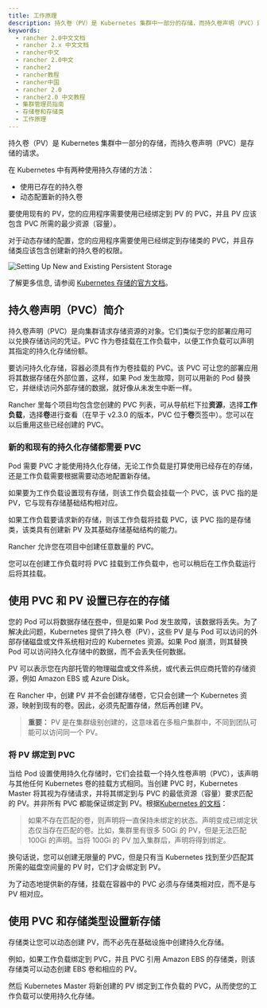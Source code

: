 ```yaml
---
title: 工作原理
description: 持久卷（PV）是 Kubernetes 集群中一部分的存储，而持久卷声明（PVC）是存储的请求。在 Kubernetes 中有两种使用持久存储的方法：使用已存在的持久卷或动态配置新的持久卷。要使用现有的 PV，您的应用程序需要使用已经绑定到 PV 的 PVC，并且 PV 应该包含 PVC 所需的最少资源（容量）。
keywords:
  - rancher 2.0中文文档
  - rancher 2.x 中文文档
  - rancher中文
  - rancher 2.0中文
  - rancher2
  - rancher教程
  - rancher中国
  - rancher 2.0
  - rancher2.0 中文教程
  - 集群管理员指南
  - 存储卷和存储类
  - 工作原理
---
```


持久卷（PV）是 Kubernetes 集群中一部分的存储，而持久卷声明（PVC）是存储的请求。

在 Kubernetes 中有两种使用持久存储的方法：

- 使用已存在的持久卷
- 动态配置新的持久卷

要使用现有的 PV，您的应用程序需要使用已经绑定到 PV 的 PVC，并且 PV 应该包含 PVC 所需的最少资源（容量）。

对于动态存储的配置，您的应用程序需要使用已经绑定到存储类的 PVC，并且存储类应该包含创建新的持久卷的权限。

![Setting Up New and Existing Persistent Storage](/img/rancher/rancher-storage.svg)

了解更多信息, 请参阅 [Kubernetes 存储的官方文档](https://kubernetes.io/docs/concepts/storage/volumes/)。

## 持久卷声明（PVC）简介

持久卷声明（PVC）是向集群请求存储资源的对象。它们类似于您的部署应用可以兑换存储访问的凭证。PVC 作为卷挂载在工作负载中，以便工作负载可以声明其指定的持久化存储份额。

要访问持久化存储，容器必须具有作为卷挂载的 PVC。该 PVC 可让您的部署应用将其数据存储在外部位置，这样，如果 Pod 发生故障，则可以用新的 Pod 替换它，并继续访问外部存储的数据，就好像从未发生中断一样。

Rancher 里每个项目均包含您创建的 PVC 列表，可从导航栏下拉**资源**，选择**工作负载**，选择**卷**进行查看（在早于 v2.3.0 的版本，PVC 位于**卷**页签中）。您可以在以后重用这些已经创建的 PVC。

### 新的和现有的持久化存储都需要 PVC

Pod 需要 PVC 才能使用持久化存储，无论工作负载是打算使用已经存在的存储，还是工作负载需要根据需要动态地配置新存储。

如果要为工作负载设置现有存储，则该工作负载会挂载一个 PVC，该 PVC 指的是 PV，它与现有存储基础结构相对应。

如果工作负载要请求新的存储，则该工作负载将挂载 PVC，该 PVC 指的是存储类，该类具有创建新 PV 及其基础存储基础结构的能力。

Rancher 允许您在项目中创建任意数量的 PVC。

您可以在创建工作负载时将 PVC 挂载到工作负载中，也可以稍后在工作负载运行后将其挂载。

## 使用 PVC 和 PV 设置已存在的存储

您的 Pod 可以将数据存储在[卷](https://kubernetes.io/docs/concepts/storage/volumes/)中，但是如果 Pod 发生故障，该数据将丢失。为了解决此问题，Kubernetes 提供了持久卷（PV），这些 PV 是与 Pod 可以访问的外部存储磁盘或文件系统相对应的 Kubernetes 资源。如果 Pod 崩溃，则其替换 Pod 可以访问持久化存储中的数据，而不会丢失任何数据。

PV 可以表示您在内部托管的物理磁盘或文件系统，或代表云供应商托管的存储资源，例如 Amazon EBS 或 Azure Disk。

在 Rancher 中，创建 PV 并不会创建存储卷，它只会创建一个 Kubernetes 资源，映射到现有的卷。因此，必须先配置存储，然后再创建 PV。

> **重要：** PV 是在集群级别创建的，这意味着在多租户集群中，不同到团队可能可以访问同一个 PV。

### 将 PV 绑定到 PVC

当给 Pod 设置使用持久化存储时，它们会挂载一个持久性卷声明（PVC），该声明与其他任何 Kubernetes 卷的挂载方式相同。当创建 PVC 时，Kubernetes Master 将其视为存储请求，并将其绑定到与 PVC 的最低资源（容量）要求匹配的 PV。并非所有 PVC 都能保证绑定到 PV。根据[Kubernetes 的文档](https://kubernetes.io/docs/concepts/storage/persistent-volumes/)：

> 如果不存在匹配的卷，则声明将一直保持未绑定的状态。声明变成已绑定状态仅当存在匹配的卷。比如，集群里有很多 50Gi 的 PV，但是无法匹配 100Gi 的声明。当将 100Gi 的 PV 加入集群后，声明将得到绑定。

换句话说，您可以创建无限量的 PVC，但是只有当 Kubernetes 找到至少匹配其所需的磁盘空间量的 PV 时，它们才会绑定到 PV。

为了动态地提供新的存储，挂载在容器中的 PVC 必须与存储类相对应，而不是与 PV 相对应。

## 使用 PVC 和存储类型设置新存储

存储类让您可以动态创建 PV，而不必先在基础设施中创建持久化存储。

例如，如果工作负载绑定到 PVC，并且 PVC 引用 Amazon EBS 的存储类，则该存储类可以动态创建 EBS 卷和相应的 PV。

然后 Kubernetes Master 将新创建的 PV 绑定到工作负载的 PVC，从而使您的工作负载可以使用持久化存储。

